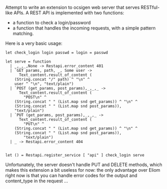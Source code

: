 Attempt to write an extension to ocsigen web server that serves RESTful-like APIs. A REST API is implemented with two functions:

* a function to check a login/password
* a function that handles the incoming requests, with a simple pattern matching. 

Here is a very basic usage:



    let check_login login passwd = login = passwd

    let serve = function 
      | _,_,_,None -> Restapi.error_content 401
      | `GET params, path, _, Some user ->
          Text_content.result_of_content (
	    (String.concat "/" path) ^ "\n" ^ 
	    user ^ "\n", "text/plain") 
      | `POST (get_params, post_params),_,_,_ ->
          Text_content.result_of_content (
            "POST\n" ^ 
	    (String.concat " " (List.map snd get_params)) ^ "\n" ^ 
	    (String.concat " " (List.map snd post_params)),
	    "text/plain")
      | `PUT (get_params, post_params),_,_,_ ->
          Text_content.result_of_content (
          	"PUT\n" ^ 
		(String.concat " " (List.map snd get_params)) ^ "\n" ^ 
		(String.concat " " (List.map snd post_params)),
        	"text/plain")
      | _ -> Restapi.error_content 404


    let () = Restapi.register_service [ "api" ] check_login serve

Unfortunately, the server doesn't handle PUT and DELETE methods, which makes this extension a bit useless for now: the only advantage over Eliom right now is that you can handle error codes for the output and content_type in the request ...